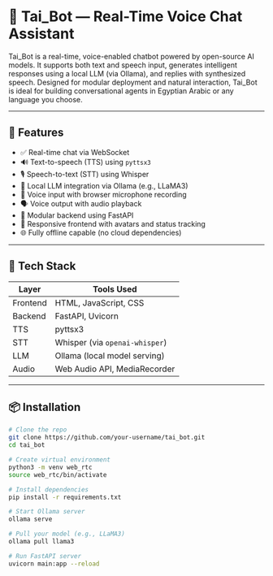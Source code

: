 # 🧠 Tai_Bot — Real-Time Voice Chat Assistant

Tai_Bot is a real-time, voice-enabled chatbot powered by open-source AI models. It supports both text and speech input, generates intelligent responses using a local LLM (via Ollama), and replies with synthesized speech. Designed for modular deployment and natural interaction, Tai_Bot is ideal for building conversational agents in Egyptian Arabic or any language you choose.

---

## 🚀 Features

- ✅ Real-time chat via WebSocket  
- 🔊 Text-to-speech (TTS) using `pyttsx3`  
- 🎙️ Speech-to-text (STT) using Whisper  
- 🧠 Local LLM integration via Ollama (e.g., LLaMA3)  
- 🎤 Voice input with browser microphone recording  
- 🗣️ Voice output with audio playback  
- 🧩 Modular backend using FastAPI  
- 📱 Responsive frontend with avatars and status tracking  
- 🌐 Fully offline capable (no cloud dependencies)

---

## 🧰 Tech Stack

| Layer     | Tools Used                     |
|-----------|--------------------------------|
| Frontend  | HTML, JavaScript, CSS          |
| Backend   | FastAPI, Uvicorn               |
| TTS       | pyttsx3                        |
| STT       | Whisper (via `openai-whisper`) |
| LLM       | Ollama (local model serving)   |
| Audio     | Web Audio API, MediaRecorder   |

---

## 📦 Installation

```bash
# Clone the repo
git clone https://github.com/your-username/tai_bot.git
cd tai_bot

# Create virtual environment
python3 -m venv web_rtc
source web_rtc/bin/activate

# Install dependencies
pip install -r requirements.txt

# Start Ollama server
ollama serve

# Pull your model (e.g., LLaMA3)
ollama pull llama3

# Run FastAPI server
uvicorn main:app --reload
